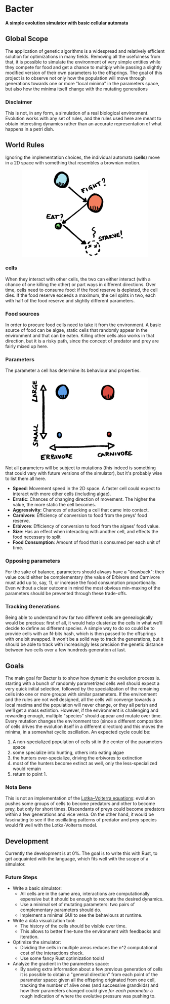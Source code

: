 # Bacter
**A simple evolution simulator with basic cellular automata**

## Global Scope
The application of genetic algorithms is a widespread and relatively efficient solution for optimizations in many fields. Removing all the usefulness from that, it is possible to simulate the environment of very simple entities while they compete for food and get a chance to multiply while passing a slightly modified version of their own parameters to the offsprings.
The goal of this project is to observe not only how the population will move through generations towards one or more "local minima" in the parameters space, but also how the minima itself change with the mutating generations
### Disclaimer
This is not, in any form, a simulation of a real biological environment. Evolution works with any set of rules, and the rules used here are meant to obtain interesting dynamics rather than an accurate representation of what happens in a petri dish.
## World Rules
Ignoring the implementation choices, the individual automata (**cells**) move in a 2D space with something that resembles a brownian motion. 
<p align="center">
<img src="https://github.com/thelazyone/Bacter/blob/master/doc/ShortLife.png?" width="400" align="center">
</p>

### cells
When they interact with other cells, the two can either interact (with a chance of one killing the other) or part ways in different directions.
Over time, cells need to consume food: if the food reserve is depleted, the cell dies. If the food reserve exceeds a maximum, the cell splits in two, each with half of the food reserve and slightly different parameters. 
### Food sources
In order to procure food cells need to take it from the environment. 
A basic source of food can be algae, static cells that randomly appear in the environment and that can be eaten.
Killing other cells also works in that direction, but it is a risky path, since the concept of predator and prey are fairly mixed up here.
### Parameters
The parameter a cell has determine its behaviour and properties. 
<p align="center">
<img src="https://github.com/thelazyone/Bacter/blob/master/doc/Parameters.png" width="400" align="center">
</p>

Not all parameters will be subject to mutations (this indeed is something that could vary with future versions of the simulator), but it's probably wise to list them all here.
* **Speed**: Movement speed in the 2D space. A faster cell could expect to interact with more other cells (including algae).
* **Erratic**: Chances of changing direction of movement. The higher the value, the more static the cell becomes.
* **Aggressivity**: Chances of attacking a cell that came into contact.
* **Carnivore**: Efficiency of conversion to food from the preys' food reserve.
* **Erbivore**: Efficiency of conversion to food from the algaes' food value.
* **Size**: Has an effect when interacting with another cell, and effects the food necessary to split
* **Food Consumption**: Amount of food that is consumed per each unit of time.
### Opposing parameters
For the sake of balance, parameters should always have a "drawback": their value could either be complementary (the value of Erbivore and Carnivore must add up to, say, 1), or increase the food consumption proportionally.
Even without a clear outcome in mind the most obvious min-maxing of the parameters should be prevented through these trade-offs.
### Tracking Generations
Being able to understand how far two different cells are genealogically would be precious: first of all, it would help clusterize the cells in what we'll decide to define as different species.
A simple way to do so could be to provide cells with an N-bits hash, which is then passed to the offsprings with one bit swapped. It won't be a solid way to track the generations, but it should be able to track with increasingly less precision the genetic distance between two cells over a few hundreds generation at last.
## Goals
The main goal for Bacter is to show how dynamic the evolution process is. starting with a bunch of randomly parametrized cells well should expect a very quick initial selection, followed by the specialization of the remaining cells into one or more groups with similar parameters. 
If the environment and the rules are not well designed, all the cells will converge towards a local maxima and the population will never change, or they all perish and we'll get a mass extintion. 
However, if the environment is challenging and rewarding enough, multiple "species" should appear and mutate over time. Every mutation changes the environment too (since a different composition of cells drives the evolution itself in a different direction) and this moves the minima, in a somewhat cyclic oscillation.
An expected cycle could be:
1. A non-specialized population of cells sit in the center of the parameters space
2. some specialize into hunting, others into eating algae
3. the hunters over-specialize, driving the erbivores to extinction
4. most of the hunters become extinct as well, only the less-specialized would remain
5. return to point 1.

### Nota Bene
This is not an implementation of the [Lotka–Volterra equations](https://en.wikipedia.org/wiki/Lotka%E2%80%93Volterra_equations): evolution pushes some groups of cells to become predators and other to become prey, but only for short times. Discendants of preys could become predators within a few generations and vice versa. 
On the other hand, it would be fascinating to see if the oscillating patterns of predator and prey species would fit well with the Lotka-Volterra model.
## Development
Currently the development is at 0%. The goal is to write this with Rust, to get acquainted with the language, which fits well with the scope of a simulator.
### Future Steps
* Write a basic simulator: 
    * All cells are in the same area, interactions are computationally expensive but it should be enough to recreate the desired dynamics.
    * Use a minimal set of mutating parameters: two pairs of complementary parameters should do.
    * Implement a minimal GUI to see the behaviours at runtime.
* Write a data visualization tool: 
    * The history of the cells should be visible over time.
    * This allows to better fine-tune the environment with feedbacks and iteration.
* Optimize the simulator: 
    * Dividing the cells in multiple areas reduces the n^2 computational cost of the interactions check.
    * Use some fancy Rust optimization tools!
* Analyze the gradient in the parameters space:
    * By saving extra information about a few previous generation of cells it is possible to obtain a "general direction" from each point of the parameter space: given all the offspring originated from one cell, tracking the number of alive ones (and successive grandkids) and how their parameters changed could give *for each parameter* a rough indication of where the evolutive pressure was pushing to.
